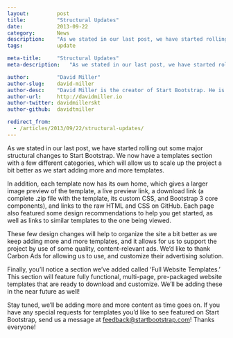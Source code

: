 ```yaml
---
layout:			post
title:			"Structural Updates"
date:			2013-09-22
category:		News
description:	"As we stated in our last post, we have started rolling out some major structural changes..."
tags:			update

meta-title:		"Structural Updates"
meta-description:	"As we stated in our last post, we have started rolling out some major structural changes..."

author:			"David Miller"
author-slug:	david-miller
author-desc:	"David Miller is the creator of Start Bootstrap. He is a front end web designer and developer working out of sunny Orlando, Florida."
author-url:		http://davidmiller.io
author-twitter:	davidmillerskt
author-github:	davidtmiller

redirect_from:
  - /articles/2013/09/22/structural-updates/
---
```


As we stated in our last post, we have started rolling out some major structural changes to Start Bootstrap. We now have a templates section with a few different categories, which will allow us to scale up the project a bit better as we start adding more and more templates.

In addition, each template now has its own home, which gives a larger image preview of the template, a live preview link, a download link (a complete .zip file with the template, its custom CSS, and Bootstrap 3 core components), and links to the raw HTML and CSS on GitHub. Each page also featured some design recommendations to help you get started, as well as links to similar templates to the one being viewed.

These few design changes will help to organize the site a bit better as we keep adding more and more templates, and it allows for us to support the project by use of some quality, content-relevant ads. We’d like to thank Carbon Ads for allowing us to use, and customize their advertising solution.

Finally, you’ll notice a section we’ve added called ‘Full Website Templates.’ This section will feature fully functional, multi-page, pre-packaged website templates that are ready to download and customize. We’ll be adding these in the near future as well!

Stay tuned, we’ll be adding more and more content as time goes on. If you have any special requests for templates you’d like to see featured on Start Bootstrap, send us a message at feedback@startbootstrap.com! Thanks everyone!
